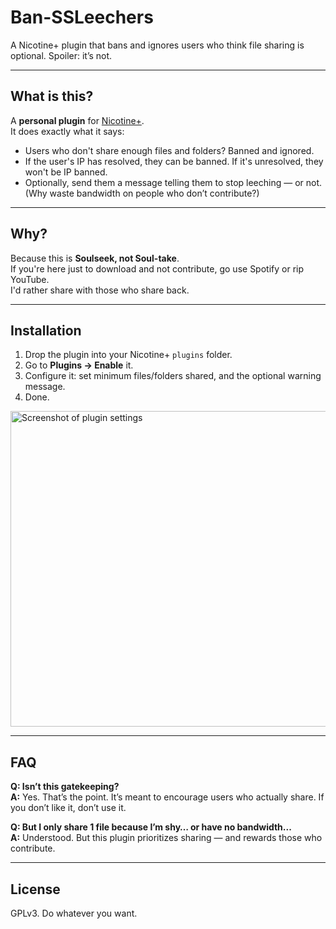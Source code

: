 # Ban-SSLeechers  

A Nicotine+ plugin that bans and ignores users who think file sharing is optional. Spoiler: it’s not.  

---

## What is this?  

A **personal plugin** for [Nicotine+](https://github.com/Nicotine-Plus/nicotine-plus).  
It does exactly what it says:

- Users who don't share enough files and folders? Banned and ignored.  
- If the user's IP has resolved, they can be banned. If it's unresolved, they won't be IP banned.  
- Optionally, send them a message telling them to stop leeching — or not. (Why waste bandwidth on people who don’t contribute?)  

---

## Why?  

Because this is **Soulseek, not Soul-take**.  
If you're here just to download and not contribute, go use Spotify or rip YouTube.  
I'd rather share with those who share back.  

---

## Installation  

1. Drop the plugin into your Nicotine+ `plugins` folder.  
2. Go to **Plugins → Enable** it.  
3. Configure it: set minimum files/folders shared, and the optional warning message.  
4. Done.  

<img width="592" height="505" alt="Screenshot of plugin settings" src="https://github.com/user-attachments/assets/299abe49-8966-4fb7-bc01-a0844a1abf59" />

---

## FAQ  

**Q: Isn’t this gatekeeping?**  
**A:** Yes. That’s the point. It’s meant to encourage users who actually share. If you don’t like it, don’t use it.

**Q: But I only share 1 file because I’m shy… or have no bandwidth...**  
**A:** Understood. But this plugin prioritizes sharing — and rewards those who contribute.

---

## License  

GPLv3. Do whatever you want.
